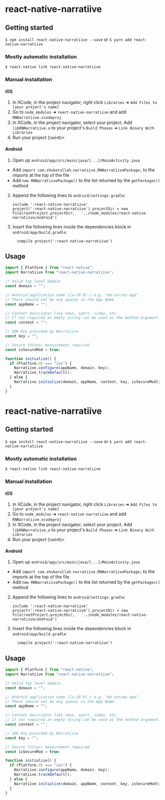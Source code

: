
# react-native-narratiive

## Getting started

`$ npm install react-native-narratiive --save`
or
`$ yarn add react-native-narratiive`

### Mostly automatic installation

`$ react-native link react-native-narratiive`

### Manual installation


#### iOS

1. In XCode, in the project navigator, right click `Libraries` ➜ `Add Files to [your project's name]`
2. Go to `node_modules` ➜ `react-native-narratiive` and add `RNNarratiive.xcodeproj`
3. In XCode, in the project navigator, select your project. Add `libRNNarratiive.a` to your project's `Build Phases` ➜ `Link Binary With Libraries`
4. Run your project (`Cmd+R`)<

#### Android

1. Open up `android/app/src/main/java/[...]/MainActivity.java`
  - Add `import com.shukerullah.narratiive.RNNarratiivePackage;` to the imports at the top of the file
  - Add `new RNNarratiivePackage()` to the list returned by the `getPackages()` method
2. Append the following lines to `android/settings.gradle`:
  	```
  	include ':react-native-narratiive'
  	project(':react-native-narratiive').projectDir = new File(rootProject.projectDir, 	'../node_modules/react-native-narratiive/android')
  	```
3. Insert the following lines inside the dependencies block in `android/app/build.gradle`:
  	```
      compile project(':react-native-narratiive')
  	```


## Usage
```javascript
import { Platform } from "react-native";
import Narratiive from "react-native-narratiive";

// Valid top level domain
const domain = "";

// Android application name ([a-z0-9]-) e.g. "em-survey-app".
// There should not be any spaces in the App Name.
const appName = "";

// Content descriptor like news, sport, video, etc.
// If not required an empty string can be used as the method argument.
const content = "";

// SDK Key provided by Narratiive
const key = "";

// Secure (https) measurement required
const isSecureMod = true;

function initialize() {
  if (Platform.OS === "ios") {
    Narratiive.configure(appName, domain, key);
    Narratiive.trackDefault();
  } else {
    Narratiive.initialize(domain, appName, content, key, isSecureMod);
  }
}
```
# react-native-narratiive

## Getting started

`$ npm install react-native-narratiive --save`
or
`$ yarn add react-native-narratiive`

### Mostly automatic installation

`$ react-native link react-native-narratiive`

### Manual installation


#### iOS

1. In XCode, in the project navigator, right click `Libraries` ➜ `Add Files to [your project's name]`
2. Go to `node_modules` ➜ `react-native-narratiive` and add `RNNarratiive.xcodeproj`
3. In XCode, in the project navigator, select your project. Add `libRNNarratiive.a` to your project's `Build Phases` ➜ `Link Binary With Libraries`
4. Run your project (`Cmd+R`)<

#### Android

1. Open up `android/app/src/main/java/[...]/MainActivity.java`
  - Add `import com.shukerullah.narratiive.RNNarratiivePackage;` to the imports at the top of the file
  - Add `new RNNarratiivePackage()` to the list returned by the `getPackages()` method
2. Append the following lines to `android/settings.gradle`:
  	```
  	include ':react-native-narratiive'
  	project(':react-native-narratiive').projectDir = new File(rootProject.projectDir, 	'../node_modules/react-native-narratiive/android')
  	```
3. Insert the following lines inside the dependencies block in `android/app/build.gradle`:
  	```
      compile project(':react-native-narratiive')
  	```


## Usage
```javascript
import { Platform } from "react-native";
import Narratiive from "react-native-narratiive";

// Valid top level domain
const domain = "";

// Android application name ([a-z0-9]-) e.g. "em-survey-app".
// There should not be any spaces in the App Name.
const appName = "";

// Content descriptor like news, sport, video, etc.
// If not required an empty string can be used as the method argument.
const content = "";

// SDK Key provided by Narratiive
const key = "";

// Secure (https) measurement required
const isSecureMod = true;

function initialize() {
  if (Platform.OS === "ios") {
    Narratiive.configure(appName, domain, key);
    Narratiive.trackDefault();
  } else {
    Narratiive.initialize(domain, appName, content, key, isSecureMod);
  }
}
```
